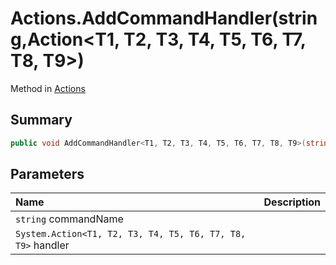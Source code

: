 # Actions.AddCommandHandler(string,Action<T1, T2, T3, T4, T5, T6, T7, T8, T9>)

Method in [Actions](/docs/api/csharp/yarn.unity.actions.md)

## Summary



```csharp
public void AddCommandHandler<T1, T2, T3, T4, T5, T6, T7, T8, T9>(string commandName, Action<T1, T2, T3, T4, T5, T6, T7, T8, T9> handler);
```

## Parameters

|Name|Description|
|:---|:---|
|`string` commandName||
|`System.Action<T1, T2, T3, T4, T5, T6, T7, T8, T9>` handler||

